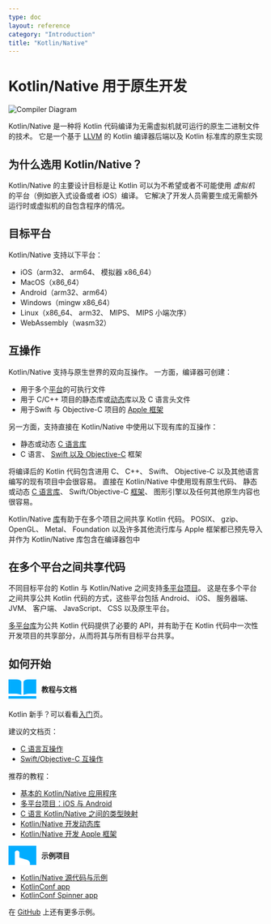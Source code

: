 ```yaml
---
type: doc
layout: reference
category: "Introduction"
title: "Kotlin/Native"
---
```


# **Kotlin/Native 用于原生开发**

![Compiler Diagram](/assets/images/landing/native/native_overview.png)

Kotlin/Native 是一种将 Kotlin 代码编译为无需虚拟机就可运行的原生二进制文件的技术。
它是一个基于 [LLVM](https://llvm.org/) 的 Kotlin 编译器后端以及 Kotlin 标准库的原生实现<!--
-->

## 为什么选用 Kotlin/Native？

Kotlin/Native 的主要设计目标是让 Kotlin 可以为不希望或者不可能使用 *虚拟机* 的平台<!--
-->（例如嵌入式设备或者 iOS）编译。
它解决了开发人员需要生成<!--
-->无需额外运行时或虚拟机的自包含程序的情况。

## 目标平台

Kotlin/Native 支持以下平台：
   * iOS（arm32、 arm64、 模拟器 x86_64）
   * MacOS（x86_64）
   * Android（arm32、arm64）
   * Windows（mingw x86_64）
   * Linux（x86_64、 arm32、 MIPS、 MIPS 小端次序）
   * WebAssembly（wasm32）

## 互操作

Kotlin/Native 支持与原生世界的双向互操作。
一方面，编译器可创建：
- 用于多个[平台](#目标平台)的可执行文件
- 用于 C/C++ 项目的静态库或[动态](https://www.kotlincn.net/docs/tutorials/native/dynamic-libraries.html)库以及 C 语言头文件
- 用于Swift 与 Objective-C 项目的 [Apple 框架](https://www.kotlincn.net/docs/tutorials/native/apple-framework.html)

另一方面，支持直接在 Kotlin/Native 中使用以下现有库<!--
-->的互操作：
- 静态或动态 [C 语言库](/docs/reference/native/c_interop.html)
- C 语言、 [Swift 以及 Objective-C](/docs/reference/native/objc_interop.html) 框架

将编译后的 Kotlin 代码包含进<!--
-->用 C、 C++、 Swift、 Objective-C 以及其他语言编写的现有项目中会很容易。
直接在 Kotlin/Native 中使用现有原生代码、
静态或动态 [C 语言库](/docs/reference/native/c_interop.html)、
Swift/Objective-C [框架](/docs/reference/native/objc_interop.html)、
图形引擎以及任何其他原生内容也很容易。

Kotlin/Native [库](/docs/reference/native/platform_libs.html)有助于在多个项目之间共享 Kotlin
代码。
POSIX、 gzip、 OpenGL、 Metal、 Foundation 以及许多其他流行库与
Apple 框架都已预先导入并作为 Kotlin/Native 库包含在编译器包中

## 在多个平台之间共享代码

不同目标平台的 Kotlin 与 Kotlin/Native 之间支持[多平台项目](/docs/reference/multiplatform.html)<!--
-->。
这是在多个平台之间共享公共 Kotlin 代码的方式，这些平台包括 Android、 iOS、 服务器端、 JVM、 客户端、
JavaScript、 CSS 以及原生平台。

[多平台库](/docs/reference/multiplatform.html#multiplatform-libraries)<!--
-->为公共 Kotlin 代码提供了必要的 API，并有助于在
Kotlin 代码中一次性开发项目的共享部分，从而将其与所有目标平台共享。

## 如何开始

<div style="display: flex; align-items: center; margin-bottom: 20px">
    <img src="/assets/images/landing/native/book.png" height="38p" width="55" style="margin-right: 10px;">
    <b>教程与文档</b>
</div>

Kotlin 新手？可以看看[入门](/docs/reference/basic-syntax.html)页。

建议的文档页：
- [C 语言互操作](/docs/reference/native/c_interop.html)
- [Swift/Objective-C 互操作](/docs/reference/native/objc_interop.html)

推荐的教程：
- [基本的 Kotlin/Native 应用程序](https://www.kotlincn.net/docs/tutorials/native/basic-kotlin-native-app.html)
- [多平台项目：iOS 与 Android](https://www.kotlincn.net/docs/tutorials/native/mpp-ios-android.html)
- [C 语言 Kotlin/Native 之间的类型映射](https://www.kotlincn.net/docs/tutorials/native/mapping-primitive-data-types-from-c.html)
- [Kotlin/Native 开发动态库](https://www.kotlincn.net/docs/tutorials/native/dynamic-libraries.html)
- [Kotlin/Native 开发 Apple 框架](https://www.kotlincn.net/docs/tutorials/native/apple-framework.html)

<div style="display: flex; align-items: center; margin-bottom: 10px;">
    <img src="/assets/images/landing/native/try.png" height="38p" width="55" style="margin-right: 10px;">
    <b>示例项目</b>
</div>

- [Kotlin/Native 源代码与示例](https://github.com/JetBrains/kotlin-native/tree/master/samples)
- [KotlinConf app](https://github.com/JetBrains/kotlinconf-app)
- [KotlinConf Spinner app](https://github.com/jetbrains/kotlinconf-spinner)

在 [GitHub](https://github.com/JetBrains/kotlin-examples) 上还有更多示例。


